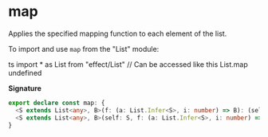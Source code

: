 # map

Applies the specified mapping function to each element of the list.

To import and use `map` from the "List" module:

ts
import \* as List from "effect/List"
// Can be accessed like this
List.map
undefined

**Signature**

```ts
export declare const map: {
  <S extends List<any>, B>(f: (a: List.Infer<S>, i: number) => B): (self: S) => List.With<S, B>
  <S extends List<any>, B>(self: S, f: (a: List.Infer<S>, i: number) => B): List.With<S, B>
}
```
